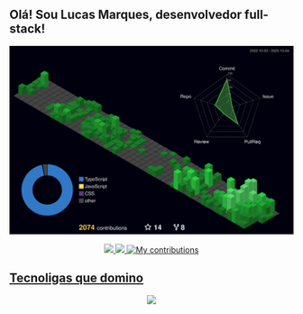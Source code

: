 ## Olá! Sou Lucas Marques, desenvolvedor  full-stack!

![Status](./profile-3d-contrib/profile-night-green.svg)
  
<div align="center">
  <a href="https://github.com/codedbylucas">
  <img height="180em" src="https://github-readme-stats.vercel.app/api?username=codedbylucas&show_icons=true&theme=dracula&count_private=true"/>
  <img height="180em" src="https://github-readme-stats.vercel.app/api/top-langs/?username=codedbylucas&layout=compact&langs_count=7&theme=dracula"/>
  <img src="https://github-readme-streak-stats.herokuapp.com?user=codedbylucas&theme=dracula&date_format=M%20j%5B%2C%20Y%5D" alt="My contributions" />
</div>
<div align="center">
  <a href="https://github.com/codedbylucas">
</div>

## Tecnoligas que domino

<p align="center">
  <a href="https://skillicons.dev">
    <img src="https://skillicons.dev/icons?i=js,ts,nodejs,jest,express,nestjs,prisma,sequelize,mongodb,postgres,git,postman,heroku,netlify,vercel,docker,react,html,css,sass,figma" />
  </a>
</p>
  
